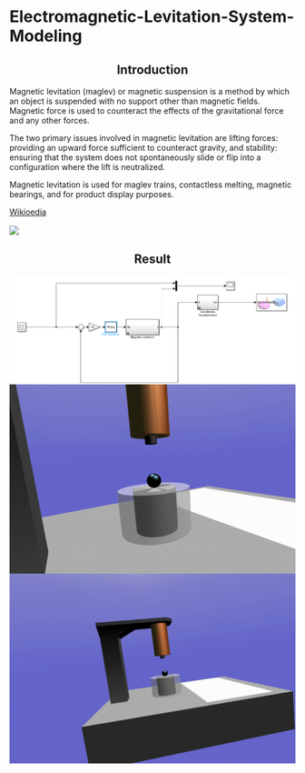 # Electromagnetic-Levitation-System-Modeling
<h2 align="center">Introduction </h2>
Magnetic levitation (maglev) or magnetic suspension is a method by which an object is suspended with no support other than magnetic fields. Magnetic force is used to counteract the effects of the gravitational force and any other forces.

The two primary issues involved in magnetic levitation are lifting forces: providing an upward force sufficient to counteract gravity, and stability: ensuring that the system does not spontaneously slide or flip into a configuration where the lift is neutralized.

Magnetic levitation is used for maglev trains, contactless melting, magnetic bearings, and for product display purposes.

[Wikioedia](https://en.wikipedia.org/wiki/Magnetic_levitation)


<img align="center" src="https://upload.wikimedia.org/wikipedia/commons/thumb/d/d8/Maglev_june2005.jpg/220px-Maglev_june2005.jpg">

<h2 align="center"> Result </h2>

<img align="center" src="Screenshot 2023-09-22 124719.png">

<img align="center" src="1.gif">

<img align="center" src="2.gif">







































